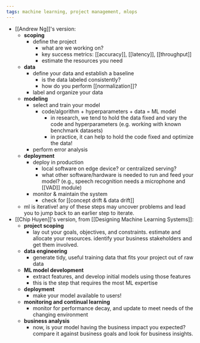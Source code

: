 ```yaml
---
tags: machine learning, project management, mlops
---
```


- [[Andrew Ng]]'s version:
	- **scoping**
		- define the project
			- what are we working on?
			- key success metrics: [[accuracy]], [[latency]], [[throughput]]
			- estimate the resources you need
	- **data**
		- define your data and establish a baseline
			- is the data labeled consistently?
			- how do you perform [[normalization]]?
		- label and organize your data
	- **modeling**
		- select and train your model
			- code/algorithm + hyperparameters + data = ML model
				- in research, we tend to hold the data fixed and vary the code and hyperparameters (e.g. working with known benchmark datasets)
				- in practice, it can help to hold the code fixed and optimize the data!
		- perform error analysis
	- **deployment**
		- deploy in production
			- local software on edge device? or centralized serving?
			- what other software/hardware is needed to run and feed your model? (e.g., speech recognition needs a microphone and [[VAD]] module)
		- monitor & maintain the system
			- check for [[concept drift & data drift]]
	- ml is iterative! any of these steps may uncover problems and lead you to jump back to an earlier step to iterate.
- [[Chip Huyen]]'s version, from [[Designing Machine Learning Systems]]:
	- **project scoping**
		- lay out your goals, objectives, and constraints. estimate and allocate your resources. identify your business stakeholders and get them involved.
	- **data engineering**
		- generate tidy, useful training data that fits your project out of raw data
	- **ML model development**
		- extract features, and develop initial models using those features
		- this is the step that requires the most ML expertise
	- **deployment**
		- make your model available to users!
	- **monitoring and continual learning**
		- monitor for performance decay, and update to meet needs of the changing environment
	- **business analysis**
		- now, is your model having the business impact you expected? compare it against business goals and look for business insights.